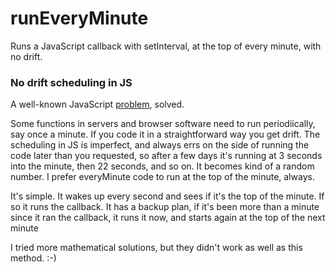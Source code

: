 # runEveryMinute

Runs a JavaScript callback with setInterval, at the top of every minute, with no drift. 

### No drift scheduling in JS

A well-known JavaScript <a href="https://www.google.com/search?q=javascript+drift+setinterval">problem</a>, solved.

Some functions in servers and browser software need to run periodiically, say once a minute. If you code it in a straightforward way you get drift. The scheduling in JS is imperfect, and always errs on the side of running the code later than you requested, so after a few days it's running at 3 seconds into the minute, then 22 seconds, and so on. It becomes kind of a random number. I prefer everyMinute code to run at the top of the minute, always. 

It's simple. It wakes up every second and sees if it's the top of the minute. If so it runs the callback. It has a backup plan, if it's been more than a minute since it ran the callback, it runs it now, and starts again at the top of the next minute

I tried more mathematical solutions, but they didn't work as well as this method. :-)

